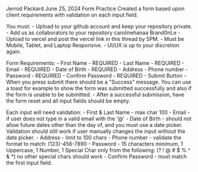 Jerrod Packard
June 25, 2024
Form Practice
Created a form based upon client requirements with validation on each input field.

You must:
    - Upload to your github account and keep your repository private.
    - Add us as collaborators to your repository
        carolinehanaa
        Brand0nLe
    - Upload to vercel and post the vercel link in this thread by 5PM.
    - Must be Mobile, Tablet, and Laptop Responsive.
    - UI/UX is up to your discretion again.

Form Requirements:
    - First Name - REQUIRED
    - Last Name - REQUIRED
    - Email - REQUIRED
    - Date of Birth - REQUIRED
    - Address
    - Phone number
    - Password - REQUIRED
    - Confirm Password - REQUIRED
    - Submit Button - When you press submit there should be a "Success" message. You can use a toast for example to show the form was submitted successfully and also if the form is unable to be submitted.
    - After a successful submission, have the form reset and all input fields should be empty.

Each input will need validation:
    - First & Last Name - max char 100
    - Email - if user does not type in a valid email with the '@'
    - Date of Birth - should not allow future dates other than the day of, and you must use a date picker. Validation should still work if user manually changes the input without the date picker.
    - Address - limit to 100 chars
    - Phone number - validate the format to match: (123)-456-7890
    - Password - 15 characters minimum, 1 Uppercase, 1 Number, 1 Special Char only from the following: (? ! @ # $ % ^ & *) no other special chars should work
    - Confirm Password - must match the first input field.